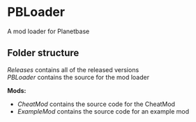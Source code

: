 # PBLoader
A mod loader for Planetbase

Folder structure
---------
_Releases_ contains all of the released versions <br />
_PBLoader_ contains the source for the mod loader

**Mods:**
- _CheatMod_ contains the source code for the CheatMod
- _ExampleMod_ contains the source code for an example mod